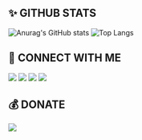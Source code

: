 ## ✨ GITHUB STATS
![Anurag's GitHub stats](https://github-readme-stats.vercel.app/api?username=Kylan1940&show_icons=false&theme=merko&include_all_commits=true&cache_seconds=1800)
![Top Langs](https://github-readme-stats.vercel.app/api/top-langs/?username=Kylan1940&hide_progress=true&theme=solarized-light)

## 🔗 CONNECT WITH ME
<a href="https://www.youtube.com/c/Kylan1940"><img src="https://kylan1940.netlify.app/img/icon/youtube.svg"></a>
<a href="https://www.instagram.com/c/nx.kyln"><img src="https://kylan1940.netlify.app/img/icon/instagram.svg"></a>
<a href="https://www.github.com/c/Kylan1940"><img src="https://kylan1940.netlify.app/img/icon/github.svg"></a>
 <a href="https://web.kylan1940.site"><img src="https://kylan1940.netlify.app/img/icon/website.svg"></a>

## 💰 DONATE
<a href="https://ko-fi.com/Kylan1940"><img src="https://kylan1940.netlify.app/img/icon/ko-fi.svg"></a> 
